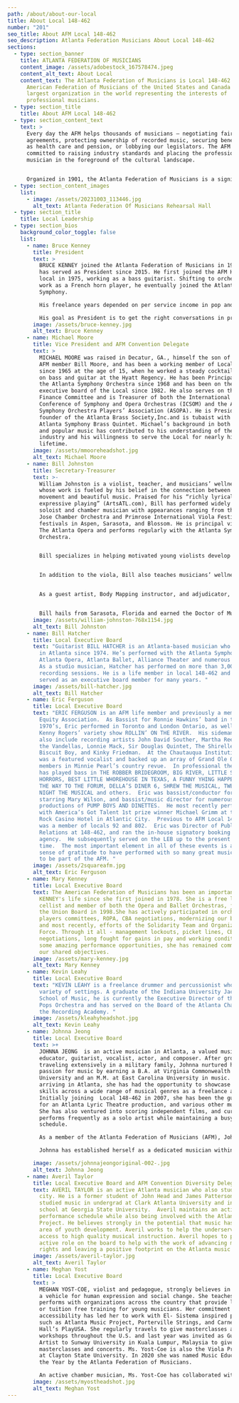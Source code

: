 ```yaml
---
path: /about/about-our-local
title: About Local 148-462
number: "201"
seo_title: About AFM Local 148-462
seo_description: Atlanta Federation Musicians About Local 148-462
sections:
  - type: section_banner
    title: ATLANTA FEDERATION OF MUSICIANS
    content_image: /assets/adobestock_167578474.jpeg
    content_alt_text: About Local
    content_text: The Atlanta Federation of Musicians is Local 148-462 of the
      American Federation of Musicians of the United States and Canada – the
      largest organization in the world representing the interests of
      professional musicians.
  - type: section_title
    title: About AFM Local 148-462
  - type: section_content_text
    text: >
      Every day the AFM helps thousands of musicians — negotiating fair
      agreements, protecting ownership of recorded music, securing benefits such
      as health care and pension, or lobbying our legislators. The AFM is
      committed to raising industry standards and placing the professional
      musician in the foreground of the cultural landscape.


      Organized in 1901, the Atlanta Federation of Musicians is a significant chapter of the AFM representing around 700 musicians throughout Georgia, including the metropolitan areas of Atlanta, Athens, Augusta, Columbus and Macon. Our professional members perform every imaginable style of music – including blues, classical, country, ethnic/world music, hip-hop, jazz, rap, rock, soul.
  - type: section_content_images
    list:
      - image: /assets/20231003_113446.jpg
        alt_text: Atlanta Federation Of Musicians Rehearsal Hall
  - type: section_title
    title: Local Leadership
  - type: section_bios
    background_color_toggle: false
    list:
      - name: Bruce Kenney
        title: President
        text: >
          BRUCE KENNEY joined the Atlanta Federation of Musicians in 1985, and
          has served as President since 2015. He first joined the AFM Houston
          local in 1975, working as a bass guitarist. Shifting to orchestral
          work as a French horn player, he eventually joined the Atlanta
          Symphony. 

          His freelance years depended on per service income in pop and classical performance. Working freelancers in all genres stand to benefit greatly from collaborative thinking, and the AFM provides the needed structure. For specific workplaces, AFM collective bargaining agreements further solidify terms of employment. 

          His goal as President is to get the right conversations in progress so that musicians can decide how best to deal with the concerns of their professional lives. He encourages the Board to examine, with an open mind, ways to identify and inspire these voices. 
        image: /assets/bruce-kenney.jpg
        alt_text: Bruce Kenney
      - name: Michael Moore
        title: Vice President and AFM Convention Delegate
        text: >
          MICHAEL MOORE was raised in Decatur, GA., himself the son of long-time
          AFM member Bill Moore, and has been a working member of Local 148-462
          since 1965 at the age of 15, when he worked a steady cocktail hour job
          on bass and guitar at the Hyatt Regency. He has been Principal Tuba in
          the Atlanta Symphony Orchestra since 1968 and has been on the
          executive board of the Local since 1982. He also serves on the Local’s
          Finance Committee and is Treasurer of both the International
          Conference of Symphony and Opera Orchestras (ICSOM) and the Atlanta
          Symphony Orchestra Players’ Association (ASOPA). He is President and
          founder of the Atlanta Brass Society,Inc.and is tubaist with the
          Atlanta Symphony Brass Quintet. Michael’s background in both classical
          and popular music has contributed to his understanding of the music
          industry and his willingness to serve the Local for nearly his
          lifetime. 
        image: /assets/mmooreheadshot.jpg
        alt_text: Michael Moore
      - name: Bill Johnston
        title: Secretary-Treasurer
        text: >-
          William Johnston is a violist, teacher, and musicians’ wellness expert
          whose work is fueled by his belief in the connection between beautiful
          movement and beautiful music. Praised for his “richly lyrical tone and
          expressive playing” (ArtsATL.com), Bill has performed widely as a
          soloist and chamber musician with appearances ranging from the San
          Jose Chamber Orchestra and Primrose International Viola Festival to
          festivals in Aspen, Sarasota, and Blossom. He is principal violist of
          The Atlanta Opera and performs regularly with the Atlanta Symphony
          Orchestra. 


          Bill specializes in helping motivated young violists develop into accomplished players who set ambitious goals and achieve them. Student successes include admission as viola majors to schools such as Indiana University, Boston University, and the Peabody Institute. He has served on the faculty at the University of Florida, and currently teaches in his private studio in Atlanta, coaches chamber music, and regularly presents masterclasses.


          In addition to the viola, Bill also teaches musicians’ wellness. Clients ranging from middle school students to professional orchestral musicians and university professors have taken his Body Mapping courses to improve their quality of movement, enhance performance, and avoid injuries. He offers both in-person and online Body Mapping instruction in many formats, including private lessons, group courses, and guest workshops.


          As a guest artist, Body Mapping instructor, and adjudicator, Bill has worked with musicians at more than forty universities, schools, and festivals including the Cleveland Institute of Music, Florida State University, University of Toronto, as well as the American Viola Society Festival. He often works with institutions to present tailored residencies that combine viola master classes and Body Mapping teaching, as well as solo and chamber performances.


          Bill hails from Sarasota, Florida and earned the Doctor of Musical Arts Degree from the Cleveland Institute of Music. In his free time you may find him practicing Aikido or exploring Atlanta’s many wonderful parks with his Basset Hound.
        image: /assets/william-johnston-768x1154.jpg
        alt_text: Bill Johnston
      - name: Bill Hatcher
        title: Local Executive Board
        text: "Guitarist BILL HATCHER is an Atlanta-based musician who’s been performing
          in Atlanta since 1974. He’s performed with the Atlanta Symphony,
          Atlanta Opera, Atlanta Ballet, Alliance Theater and numerous others.
          As a studio musician, Hatcher has performed on more than 3,000 local
          recording sessions. He is a life member in local 148-462 and has
          served as an executive board member for many years. "
        image: /assets/bill-hatcher.jpg
        alt_text: Bill Hatcher
      - name: Eric Ferguson
        title: Local Executive Board
        text: "ERIC FERGUSON is an AFM life member and previously a member of Actor’s
          Equity Association.  As Bassist for Ronnie Hawkins’ band in the early
          1970’s, Eric performed in Toronto and London Ontario, as well as on
          Kenny Rogers’ variety show ROLLIN’ ON THE RIVER.  His sideman credits
          also include recording artists John David Souther, Martha Reeves and
          the Vandellas, Lonnie Mack, Sir Douglas Quintet, The Shirelles, King
          Biscuit Boy, and Kinky Friedman.  At the Chautauqua Institution, Eric
          was a featured vocalist and backed up an array of Grand Ole Opry
          members in Minnie Pearl’s country revue.  In professional theatre, he
          has played bass in THE ROBBER BRIDEGROOM, BIG RIVER, LITTLE SHOP OF
          HORRORS, BEST LITTLE WHOREHOUSE IN TEXAS, A FUNNY YHING HAPPENED ON
          THE WAY TO THE FORUM, DELLA’S DINER 6, SHREW THE MUSICAL, TWELFTH
          NIGHT THE MUSICAL and others.  Eric was bassist/conductor for BEEHIVE
          starring Mary Wilson, and bassist/music director for numerous
          productions of PUMP BOYS AND DINETTES.  He most recently performed
          with America’s Got Talent 1st prize winner Michael Grimm at the Hard
          Rock Casino Hotel in Atlantic City.  Previous to AFM Local 148-462, he
          was a member of locals 92 and 802.  Eric was Director of Public
          Relations at 148-462, and ran the in-house signatory booking
          agency.  He subsequently served on the LEB up to the present
          time.  The most important element in all of these events is a deep
          sense of gratitude to have performed with so many great musicians, and
          to be part of the AFM. "
        image: /assets/2squareafm.jpg
        alt_text: Eric Ferguson
      - name: Mary Kenney
        title: Local Executive Board
        text: The American Federation of Musicians has been an important part of MARY
          KENNEY's life since she first joined in 1978. She is a free lance
          cellist and member of both the Opera and Ballet Orchestras, joining
          the Union Board in 1998.She has actively participated in orchestra
          players committees, ROPA, CBA negotiations, modernizing our building
          and most recently, efforts of the Solidarity Team and Organizing Task
          Force. Through it all - management lockouts, picket lines, CBA
          negotiations, long fought for gains in pay and working conditions and
          some amazing performance opportunities, she has remained committed to
          our shared objectives.
        image: /assets/mary-kenney.jpg
        alt_text: Mary Kenney
      - name: Kevin Leahy
        title: Local Executive Board
        text: "KEVIN LEAHY is a freelance drummer and percussionist who has worked in a
          variety of settings. A graduate of the Indiana University Jacobs
          School of Music, he is currently the Executive Director of the Atlanta
          Pops Orchestra and has served on the Board of the Atlanta Chapter of
          the Recording Academy. "
        image: /assets/kleahyheadshot.jpg
        alt_text: Kevin Leahy
      - name: Johnna Jeong
        title: Local Executive Board
        text: >+
          JOHNNA JEONG  is an active musician in Atlanta, a valued music
          educator, guitarist, vocalist, actor, and composer. After growing up
          traveling extensively in a military family, Johnna nurtured her
          passion for music by earning a B.A. at Virginia Commonwealth
          University and an M.M. at East Carolina University in music. Upon
          arriving in Atlanta, she has had the opportunity to showcase her
          skills across a wide range of musical genres as a freelance artist.
          Initially joining  Local 148-462 in 2007, she has been the guitarist
          for an Atlanta Lyric Theatre production, and various other musicals.
          She has also ventured into scoring independent films, and currently
          performs frequently as a solo artist while maintaining a busy teaching
          schedule.

          As a member of the Atlanta Federation of Musicians (AFM), Johnna contributes her support as a board member of the Diversity Committee, has been a recipient of the Music Performance Trust Fund, and is honored to follow in the footsteps of her predecessor John McCutcheon, as a Local Executive Board member. 

          Johnna has established herself as a dedicated musician within the community, and continues to enrich the cultural fabric of Atlanta. 

        image: /assets/johnnajeongoriginal-002-.jpg
        alt_text: Johnna Jeong
      - name: Averil Taylor
        title: Local Executive Board and AFM Convention Diversity Delegate
        text: AVERIL TAYLOR is an active Atlanta musician who also studied music in the
          city. He is a former student of John Head and James Patterson. He
          studied music in undergrad at Clark Atlanta University and in grad
          school at Georgia State University.  Averil maintains an active
          performance schedule while also being involved with the Atlanta Music
          Project. He believes strongly in the potential that music has in the
          area of youth development. Averil works to help the underserved have
          access to high quality musical instruction. Averil hopes to play an
          active role on the board to help with the work of advancing musician’s
          rights and leaving a positive footprint on the Atlanta music scene.
        image: /assets/averil-taylor.jpg
        alt_text: Averil Taylor
      - name: Meghan Yost
        title: Local Executive Board
        text: >
          MEGHAN YOST-COE, violist and pedagogue, strongly believes in music as
          a vehicle for human expression and social change. She teaches and
          performs with organizations across the country that provide low cost
          or tuition free training for young musicians. Her commitment to
          accessibility has led her to work with El- Sistema inspired programs
          such as Atlanta Music Project, Porterville Strings, and Carnegie
          Hall’s PlayUSA. She regularly travels to give masterclasses and
          workshops throughout the U.S. and last year was invited as Guest
          Artist to Sunway University in Kuala Lumpur, Malaysia to give
          masterclasses and concerts. Ms. Yost-Coe is also the Viola Professor
          at Clayton State University. In 2020 she was named Music Educator of
          the Year by the Atlanta Federation of Musicians. 

          An active chamber musician, Ms. Yost-Coe has collaborated with Harlem Quartet, Dali Quartet, Elmar Oliveira, Petar Jankovic, Bright Feather Ensemble, and Kaleidoscope Chamber Orchestra. Her love of chamber music blossomed under the guidance of her mentors Joel Krosnick, David Cole, Chauncey Patterson, Doris Lederer, and Kathy Murdock. She regularly performs at The Porterville Strings Festival and the Atlanta Music Project Summer Chamber Series. Past festival performances include Kneisel Hall Chamber Music School, the Dali Quartet International Music Festival, and the Garth Newel Music Center. Love of chamber music also led her to collaborate with the indie-folk rock band River City Extension, touring the continental U.S. for two years. Her live session recordings can be heard on Audiotree, Little Elephant Room, and Daytrotter. Yost-Coe performs with orchestras across the southeast, including the Atlanta Opera, Charleston Symphony Orchestra, and Columbus Symphony Orchestra. She has performed throughout the U.S., Canada, China, Malaysia, and Brazil. Yost-Coe received her Bachelor of Music from Indiana University Jacobs School of Music, where she studied with Yuval Gotlibovich and Alan deVeritch; and her Master of Music from Lynn Conservatory of Music under Ralph Fielding.
        image: /assets/myostheadshot.jpg
        alt_text: Meghan Yost
---
```

